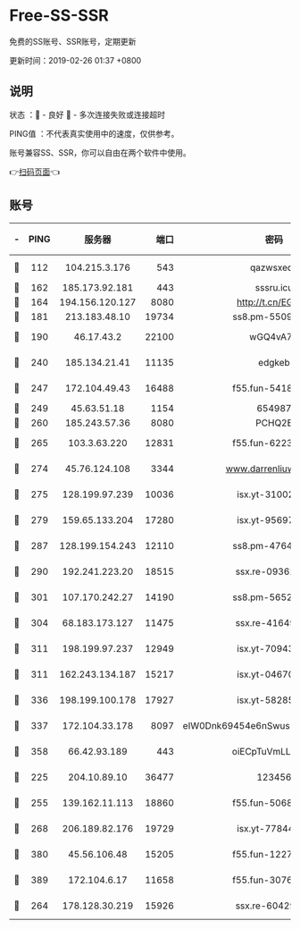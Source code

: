 # Free-SS-SSR

免费的SS账号、SSR账号，定期更新

更新时间：2019-02-26 01:37 +0800

## 说明

状态     ：🙂 - 良好 🙁 - 多次连接失败或连接超时

PING值   ：不代表真实使用中的速度，仅供参考。

账号兼容SS、SSR，你可以自由在两个软件中使用。

👉[扫码页面](https://liesauer.github.io/free-ss-ssr.github.io/)👈

## 账号

|-|PING|服务器|端口|密码|加密方式|区域|
|:----:|:----:|:-----:|-----:|:----:|:----:|:----:|
|🙂|112|104.215.3.176|543|qazwsxedc|aes-256-gcm|JP|
|🙂|162|185.173.92.181|443|sssru.icu|rc4-md5|RU|
|🙂|164|194.156.120.127|8080|http://t.cn/EGJIyrl|rc4-md5|RU|
|🙂|181|213.183.48.10|19734|ss8.pm-55096385|rc4-md5|RU|
|🙂|190|46.17.43.2|22100|wGQ4vA7D|aes-256-gcm|RU|
|🙂|240|185.134.21.41|11135|edgkeb|aes-256-cfb|GB|
|🙂|247|172.104.49.43|16488|f55.fun-54186310|aes-256-cfb|SG|
|🙂|249|45.63.51.18|1154|654987|chacha20|US|
|🙂|260|185.243.57.36|8080|PCHQ2E|rc4-md5|US|
|🙂|265|103.3.63.220|12831|f55.fun-62237207|aes-256-cfb|SG|
|🙂|274|45.76.124.108|3344|www.darrenliuwei.com|aes-256-cfb|AU|
|🙂|275|128.199.97.239|10036|isx.yt-31002701|aes-256-cfb|SG|
|🙂|279|159.65.133.204|17280|isx.yt-95697435|aes-256-cfb|SG|
|🙂|287|128.199.154.243|12110|ss8.pm-47641220|aes-256-cfb|SG|
|🙂|290|192.241.223.20|18515|ssx.re-09362839|aes-256-cfb|US|
|🙂|301|107.170.242.27|14190|ss8.pm-56526890|aes-256-cfb|US|
|🙂|304|68.183.173.127|11475|ssx.re-41649202|aes-256-cfb|US|
|🙂|311|198.199.97.237|12949|isx.yt-70943099|aes-256-cfb|US|
|🙂|311|162.243.134.187|15217|isx.yt-04670550|aes-256-cfb|US|
|🙂|336|198.199.100.178|17927|isx.yt-58285902|aes-256-cfb|US|
|🙂|337|172.104.33.178|8097|eIW0Dnk69454e6nSwuspv9DmS201tQ0D|aes-256-cfb|SG|
|🙂|358|66.42.93.189|443|oiECpTuVmLLxk4Ts|aes-256-cfb|US|
|🙂|225|204.10.89.10|36477|123456|aes-256-cfb|US|
|🙂|255|139.162.11.113|18860|f55.fun-50686264|aes-256-cfb|SG|
|🙂|268|206.189.82.176|19729|isx.yt-77844520|aes-256-cfb|SG|
|🙂|380|45.56.106.48|15205|f55.fun-12278228|aes-256-cfb|US|
|🙂|389|172.104.6.17|11658|f55.fun-30764636|aes-256-cfb|US|
|🙁|264|178.128.30.219|15926|ssx.re-60429787|aes-256-cfb|SG|
